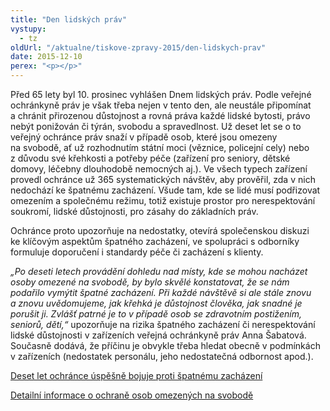 ```yaml
---
title: "Den lidských práv"
vystupy:
  - tz
oldUrl: "/aktualne/tiskove-zpravy-2015/den-lidskych-prav"
date: 2015-12-10
perex: "<p></p>"
---
```


<!-- imported from the old website -->

<p>Před 65 lety byl 10. prosinec vyhlášen Dnem lidských práv. Podle veřejné ochránkyně práv je však třeba nejen v tento den, ale neustále připomínat a chránit přirozenou důstojnost a rovná práva každé lidské bytosti, právo nebýt ponižován či týrán, svobodu a spravedlnost. Už deset let se o to veřejný ochránce práv snaží v případě osob, které jsou omezeny na svobodě, ať už rozhodnutím státní moci (věznice, policejní cely) nebo z důvodu své křehkosti a potřeby péče (zařízení pro seniory, dětské domovy, léčebny dlouhodobě nemocných aj.). Ve všech typech zařízení provedl ochránce už 365 systematických návštěv, aby prověřil, zda v nich nedochází ke špatnému zacházení. Všude tam, kde se lidé musí podřizovat omezením a společnému režimu, totiž existuje prostor pro nerespektování soukromí, lidské důstojnosti, pro zásahy do základních práv.</p> <p>Ochránce proto upozorňuje na nedostatky, otevírá společenskou diskuzi ke klíčovým aspektům špatného zacházení, ve spolupráci s odborníky formuluje doporučení i standardy péče či zacházení s klienty. </p><p><i> „Po deseti letech provádění dohledu nad místy, kde se mohou nacházet osoby omezené na svobodě, by bylo skvělé konstatovat, že se nám podařilo vymýtit špatné zacházení. Při každé návštěvě si ale stále znovu a znovu uvědomujeme, jak křehká je důstojnost člověka, jak snadné je porušit ji. Zvlášť patrné je to v případě osob se zdravotním postižením, seniorů, dětí,“</i> upozorňuje na rizika špatného zacházení či nerespektování lidské důstojnosti v zařízeních veřejná ochránkyně práv Anna Šabatová. Současně dodává, že příčinu je obvykle třeba hledat obecně v podmínkách v zařízeních (nedostatek personálu, jeho nedostatečná odbornost apod.).</p><p><a href="http://www.ochrance.cz/aktualne/tiskove-zpravy-2015/deset-let-ochrance-uspesne-bojuje-proti-spatnemu-zachazeni/" target="_blank">Deset let ochránce úspěšně bojuje proti špatnému zacházení</a></p><p><a href="https://www.ochrance.cz/ochrana-osob-omezenych-na-svobode/">Detailní informace o ochraně osob omezených na svobodě</a></p>
